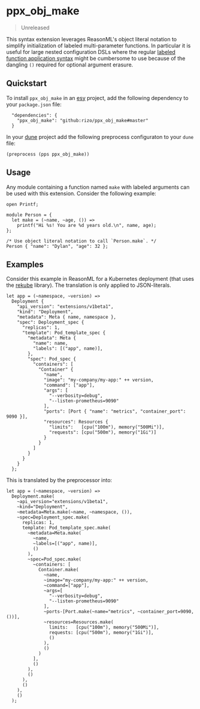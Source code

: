 # ppx_obj_make

> Unreleased

This syntax extension leverages ReasonML's object literal notation to simplify
initialization of labeled multi-parameter functions. In particular it is useful
for large nested configuration DSLs where the regular [labeled function application
syntax](https://reasonml.github.io/docs/en/function#optional-labeled-arguments)
might be cumbersome to use because of the dangling `()` required for optional
argument erasure.


## Quickstart

To install `ppx_obj_make` in an [esy](https://esy.sh) project, add the following
dependency to your `package.json` file:

```
  "dependencies": {
    "ppx_obj_make": "github:rizo/ppx_obj_make#master"
  }
```

In your [dune](https://dune.build/) project add the following preprocess
configuraton to your `dune` file:

```
(preprocess (pps ppx_obj_make))
```

## Usage

Any module containing a function named `make` with labeled arguments can be used
with this extension. Consider the following example:

```reason
open Printf;

module Person = {
  let make = (~name, ~age, ()) =>
    printf("Hi %s! You are %d years old.\n", name, age);
};

/* Use object literal notation to call `Person.make`. */
Person { "name": "Dylan", "age": 32 };
```


## Examples

Consider this example in ReasonML for a Kubernetes deployment (that uses the
[rekube](https://github.com/rizo/rekube) library). The translation
is only applied to JSON-literals.

```reason
let app = (~namespace, ~version) =>
  Deployment {
    "api_version": "extensions/v1beta1",
    "kind": "Deployment",
    "metadata": Meta { name, namespace },
    "spec": Deployment_spec {
      "replicas": 1,
      "template": Pod_template_spec {
        "metadata": Meta {
          "name": name,
          "labels": [("app", name)],
        },
        "spec": Pod_spec {
          "containers": [
            "Container" {
              "name",
              "image": "my-company/my-app:" ++ version,
              "command": ["app"],
              "args": [
                "--verbosity=debug",
                "--listen-prometheus=9090"
              ],
              "ports": [Port { "name": "metrics", "container_port": 9090 }],
              "resources": Resources {
                "limits":   [cpu("100m"), memory("500Mi")],
                "requests": [cpu("500m"), memory("1Gi")]
              }
            }
          ]
        }
      }
    }
  };
```

This is translated by the preprocessor into:

```reason
let app = (~namespace, ~version) =>
  Deployment.make(
    ~api_version="extensions/v1beta1",
    ~kind="Deployment",
    ~metadata=Meta.make(~name, ~namespace, ()),
    ~spec=Deployment_spec.make(
      replicas: 1,
      template: Pod_template_spec.make(
        ~metadata=Meta.make(
          ~name,
          ~labels=[("app", name)],
          ()
        ),
        ~spec=Pod_spec.make(
          ~containers: [
            Container.make(
              ~name,
              ~image="my-company/my-app:" ++ version,
              ~command=["app"],
              ~args=[
                "--verbosity=debug",
                "--listen-prometheus=9090"
              ],
              ~ports-[Port.make(~name="metrics", ~container_port=9090, ())],
              ~resources=Resources.make(
                limits:   [cpu("100m"), memory("500Mi")],
                requests: [cpu("500m"), memory("1Gi")],
                ()
              ),
              ()
            )
          ],
          ()
        ),
        ()
      ),
      ()
    ),
    ()
  );
```
